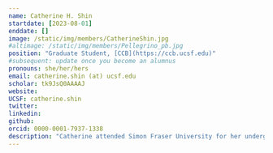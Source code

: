 ```yaml
---
name: Catherine H. Shin
startdate: [2023-08-01]
enddate: []
image: /static/img/members/CatherineShin.jpg
#altimage: /static/img/members/Pellegrino_pb.jpg
position: "Graduate Student, [CCB](https://ccb.ucsf.edu)"
#subsequent: update once you become an alumnus
pronouns: she/her/hers
email: catherine.shin (at) ucsf.edu
scholar: tk9JsQ0AAAAJ
website:
UCSF: catherine.shin
twitter:
linkedin:
github:
orcid: 0000-0001-7937-1338
description: "Catherine attended Simon Fraser University for her undergraduate studies and investigated redox reactions in the blue copper protein azurin. For her PhD, she is co-mentored by [Dr. Brian Shoichet](https://bkslab.org) and studies the mechanism of ligand-dependent GPCR activation to develop better therapeutics. When she is not thinking about science, Catherine enjoys taking photos, listening to podcasts, and visiting the different store cats throughout the city."
---
```

